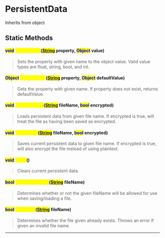 # PersistentData
Inherits from object
## Static Methods
#### <mark style="color:blue;">void</mark> <mark style="color:yellow;">SetProperty</mark>(<mark style="color:blue;">[String](../static/String.md)</mark> property, <mark style="color:blue;">Object</mark> value)
> Sets the property with given name to the object value. Valid value types are float, string, bool, and int.
#### <mark style="color:blue;">Object</mark> <mark style="color:yellow;">GetProperty</mark>(<mark style="color:blue;">[String](../static/String.md)</mark> property, <mark style="color:blue;">Object</mark> defaultValue)
> Gets the property with given name. If property does not exist, returns defaultValue.
#### <mark style="color:blue;">void</mark> <mark style="color:yellow;">LoadFromFile</mark>(<mark style="color:blue;">[String](../static/String.md)</mark> fileName, <mark style="color:blue;">bool</mark> encrypted)
> Loads persistent data from given file name. If encrypted is true, will treat the file as having been saved as encrypted.
#### <mark style="color:blue;">void</mark> <mark style="color:yellow;">SaveToFile</mark>(<mark style="color:blue;">[String](../static/String.md)</mark> fileName, <mark style="color:blue;">bool</mark> encrypted)
> Saves current persistent data to given file name. If encrypted is true, will also encrypt the file instead of using plaintext.
#### <mark style="color:blue;">void</mark> <mark style="color:yellow;">Clear</mark>()
> Clears current persistent data.
#### <mark style="color:blue;">bool</mark> <mark style="color:yellow;">IsValidFileName</mark>(<mark style="color:blue;">[String](../static/String.md)</mark> fileName)
> Determines whether or not the given fileName will be allowed for use when saving/loading a file.
#### <mark style="color:blue;">bool</mark> <mark style="color:yellow;">FileExists</mark>(<mark style="color:blue;">[String](../static/String.md)</mark> fileName)
> Determines whether the file given already exists. Throws an error if given an invalid file name.

---

